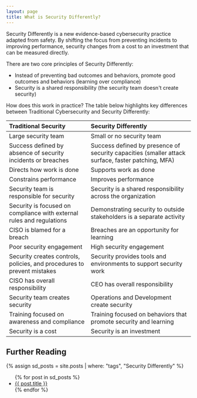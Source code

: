 ```yaml
---
layout: page
title: What is Security Differently?
---
```

Security Differently is a new evidence-based cybersecurity practice adapted from safety. By shifting the focus from preventing incidents to improving performance, security changes from a cost to an investment that can be measured directly.

There are two core principles of Security Differently:

- Instead of preventing bad outcomes and behaviors, promote good outcomes and behaviors (learning over compliance)
- Security is a shared responsibility (the security team doesn't create security)

How does this work in practice? The table below highlights key differences between Traditional Cybersecurity and Security Differently:

|Traditional Security|Security Differently|
|:-------------------|:-------------------|
|Large security team|Small or no security team|
|Success defined by absence of security incidents or breaches|Success defined by presence of security capacities (smaller attack surface, faster patching, MFA)|
|Directs how work is done|Supports work as done|
|Constrains performance|Improves performance|
|Security team is responsible for security|Security is a shared responsibility across the organization|
|Security is focused on compliance with external rules and regulations|Demonstrating security to outside stakeholders is a separate activity|
|CISO is blamed for a breach|Breaches are an opportunity for learning|
|Poor security engagement|High security engagement|
|Security creates controls, policies, and procedures to prevent mistakes|Security provides tools and environments to support security work|
|CISO has overall responsibility|CEO has overall responsibility|
|Security team creates security|Operations and Development create security|
|Training focused on awareness and compliance|Training focused on behaviors that promote security and learning|
|Security is a cost|Security is an investment|

## Further Reading

{% assign sd_posts = site.posts | where: "tags", "Security Differently" %}
<ul>
  {% for post in sd_posts %}
    <li>
      <a href="{{ post.url }}">{{ post.title }}</a>
    </li>
  {% endfor %}
</ul>
